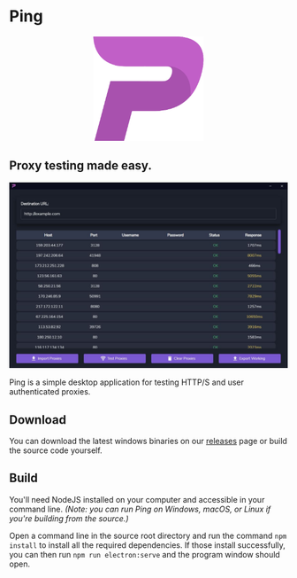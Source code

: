 # Ping
<p align="center">
<img src="./src/assets/logo.png" width="200">
</p>

## Proxy testing made easy.


![](src/assets/ping.jpg)

Ping is a simple desktop application for testing HTTP/S and user authenticated proxies.

## Download
You can download the latest windows binaries on our [releases](/releases) page or build the source code yourself.

## Build
You'll need NodeJS installed on your computer and accessible in your command line. _(Note: you can run Ping on Windows, macOS, or Linux if you're building from the source.)_

Open a command line in the source root directory and run the command `npm install` to install all the required dependencies. If those install successfully, you can then run `npm run electron:serve` and the program window should open.
